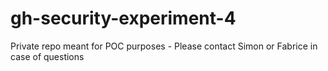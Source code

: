 # gh-security-experiment-4
Private repo meant for POC purposes - Please contact Simon or Fabrice in case of questions
